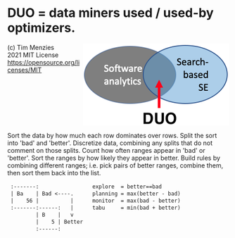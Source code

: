 
# DUO = data miners used / used-by optimizers.

<img align=right src="/etc/img/duo.png">

(c) Tim Menzies    
2021 MIT License     
https://opensource.org/licenses/MIT
<br clear=all>


Sort the data by how much each row dominates over rows.  Split the
sort into 'bad' and 'better'.  Discretize data, combining any splits
that do not comment on those splits.  Count how often ranges appear
in 'bad' or 'better'.  Sort the ranges by how likely they appear
in better.  Build rules by combining different ranges; i.e. pick
pairs of better ranges, combine them, then sort them back into the
list.


     :-------:                 explore  = better==bad
     | Ba    | Bad <----.      planning = max(better - bad)
     |    56 |          |      monitor  = max(bad - better)
     :-------:------:   |      tabu     = min(bad + better)
             | B    |   v
             |    5 | Better
             :------:


